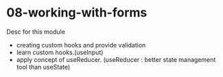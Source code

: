 <h1>08-working-with-forms</h1>
<div>
  <p>Desc for this module</p>
  <ul>
    <li>creating custom hooks and provide validation</li>
    <li>learn custom hooks.(useInput)</li>
    <li>apply concept of useReducer. (useReducer : better state management tool than useState)</li>
  </ul>
</div>
